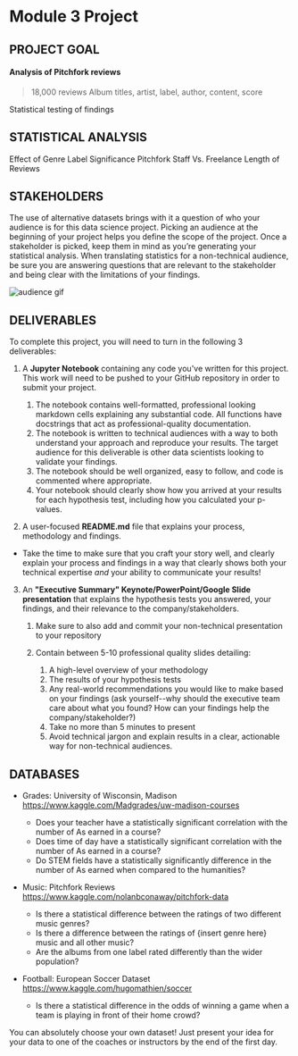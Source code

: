 # Module 3 Project

## PROJECT GOAL

#### Analysis of Pitchfork reviews 
> 18,000 reviews 
 Album titles, artist, label, author, content, score

Statistical testing of findings

## STATISTICAL ANALYSIS 

Effect of Genre
Label Significance
Pitchfork Staff Vs. Freelance
Length of Reviews


## STAKEHOLDERS

The use of alternative datasets brings with it a question of who your audience is for this data science project. Picking an audience at the beginning of your project helps you define the scope of the project. Once a stakeholder is picked, keep them in mind as you’re generating your statistical analysis. When translating statistics for a non-technical audience, be sure you are answering questions that are relevant to the stakeholder and being clear with the limitations of your findings.

![audience gif](./images/audience.gif)

## DELIVERABLES

To complete this project, you will need to turn in the following 3 deliverables:

1. A **Jupyter Notebook** containing any code you've written for this project. This work will need to be pushed to your GitHub repository in order to submit your project.

     1. The notebook contains well-formatted, professional looking markdown cells explaining any substantial code. All functions have docstrings that act as professional-quality documentation.
     2. The notebook is written to technical audiences with a way to both understand your approach and reproduce your results. The target audience for this deliverable is other data scientists looking to validate your findings.
     3. The notebook should be well organized, easy to follow, and code is commented where appropriate.
     4. Your notebook should clearly show how you arrived at your results for each hypothesis test, including how you calculated your p-values.

2. A user-focused **README.md** file that explains your process, methodology and findings.

  - Take the time to make sure that you craft your story well, and clearly explain your
process and findings in a way that clearly shows both your technical expertise
*and* your ability to communicate your results!

3. An **"Executive Summary" Keynote/PowerPoint/Google Slide presentation** that explains the hypothesis tests you answered, your findings, and their relevance to the company/stakeholders.

     1. Make sure to also add and commit your non-technical presentation to your repository
     2. Contain between 5-10 professional quality slides detailing:
     
          1. A high-level overview of your methodology
          2. The results of your hypothesis tests
          3. Any real-world recommendations you would like to make based on your findings (ask yourself--why should the executive team care about what you found? How can your findings help the company/stakeholder?)
          4. Take no more than 5 minutes to present
          5. Avoid technical jargon and explain results in a clear, actionable way for non-technical audiences.

## DATABASES

- Grades: University of Wisconsin, Madison https://www.kaggle.com/Madgrades/uw-madison-courses

    - Does your teacher have a statistically significant correlation with the number of As earned in a course?
    - Does time of day have a statistically significant correlation with the number of As earned in a course?
    - Do STEM fields have a statistically significantly difference in the number of As earned when compared to the humanities?

- Music: Pitchfork Reviews https://www.kaggle.com/nolanbconaway/pitchfork-data

    - Is there a statistical difference between the ratings of two different music genres?
    - Is there a difference between the ratings of {insert genre here} music and all other music?
    - Are the albums from one label rated differently than the wider population?

- Football: European Soccer Dataset https://www.kaggle.com/hugomathien/soccer
    - Is there a statistical difference in the odds of winning a game when a team is playing in front of their home crowd?
    
You can absolutely choose your own dataset! Just present your idea for your data to one of the coaches or instructors by the end of the first day.


